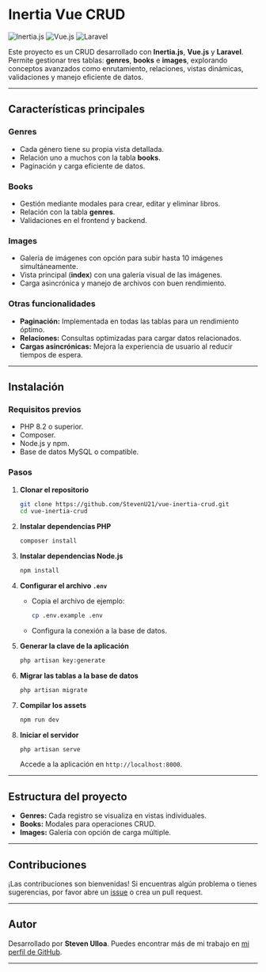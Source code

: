 # Inertia Vue CRUD

![Inertia.js](https://img.shields.io/badge/Inertia.js-%234B5562?style=for-the-badge&logo=inertia&logoColor=white) ![Vue.js](https://img.shields.io/badge/Vue.js-%234FC08D?style=for-the-badge&logo=vue.js&logoColor=white) ![Laravel](https://img.shields.io/badge/Laravel-%23FF2D20?style=for-the-badge&logo=laravel&logoColor=white)

Este proyecto es un CRUD desarrollado con **Inertia.js**, **Vue.js** y **Laravel**. Permite gestionar tres tablas: **genres**, **books** e **images**, explorando conceptos avanzados como enrutamiento, relaciones, vistas dinámicas, validaciones y manejo eficiente de datos.

---

## Características principales

### **Genres**
- Cada género tiene su propia vista detallada.
- Relación uno a muchos con la tabla **books**.
- Paginación y carga eficiente de datos.

### **Books**
- Gestión mediante modales para crear, editar y eliminar libros.
- Relación con la tabla **genres**.
- Validaciones en el frontend y backend.

### **Images**
- Galería de imágenes con opción para subir hasta 10 imágenes simultáneamente.
- Vista principal (**index**) con una galería visual de las imágenes.
- Carga asincrónica y manejo de archivos con buen rendimiento.

### **Otras funcionalidades**
- **Paginación:** Implementada en todas las tablas para un rendimiento óptimo.
- **Relaciones:** Consultas optimizadas para cargar datos relacionados.
- **Cargas asincrónicas:** Mejora la experiencia de usuario al reducir tiempos de espera.

---

## Instalación

### **Requisitos previos**
- PHP 8.2 o superior.
- Composer.
- Node.js y npm.
- Base de datos MySQL o compatible.

### **Pasos**

1. **Clonar el repositorio**
   ```bash
   git clone https://github.com/StevenU21/vue-inertia-crud.git
   cd vue-inertia-crud
   ```

2. **Instalar dependencias PHP**
   ```bash
   composer install
   ```

3. **Instalar dependencias Node.js**
   ```bash
   npm install
   ```

4. **Configurar el archivo `.env`**
   - Copia el archivo de ejemplo:
     ```bash
     cp .env.example .env
     ```
   - Configura la conexión a la base de datos.

5. **Generar la clave de la aplicación**
   ```bash
   php artisan key:generate
   ```

6. **Migrar las tablas a la base de datos**
   ```bash
   php artisan migrate
   ```

7. **Compilar los assets**
   ```bash
   npm run dev
   ```

8. **Iniciar el servidor**
   ```bash
   php artisan serve
   ```

   Accede a la aplicación en `http://localhost:8000`.

---

## Estructura del proyecto

- **Genres:** Cada registro se visualiza en vistas individuales.
- **Books:** Modales para operaciones CRUD.
- **Images:** Galería con opción de carga múltiple.

---

## Contribuciones

¡Las contribuciones son bienvenidas! Si encuentras algún problema o tienes sugerencias, por favor abre un [issue](https://github.com/StevenU21/vue-inertia-crud/issues) o crea un pull request.

---

## Autor

Desarrollado por **Steven Ulloa**. Puedes encontrar más de mi trabajo en [mi perfil de GitHub](https://github.com/StevenU21).

---
